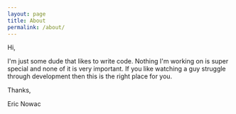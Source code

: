 ```yaml
---
layout: page
title: About
permalink: /about/
---
```


Hi,

I'm just some dude that likes to write code. Nothing I'm working on is super special and none of it is very important. If you like watching a guy struggle through development then this is the right place for you. 

Thanks,

Eric Nowac
